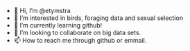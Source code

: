 - 👋 Hi, I’m @etymstra
- 👀 I’m interested in birds, foraging data and sexual selection
- 🌱 I’m currently learning github!
- 💞️ I’m looking to collaborate on big data sets.
- 📫 How to reach me through github or emmail.

<!---
etymstra/etymstra is a ✨ special ✨ repository because its `README.md` (this file) appears on your GitHub profile.
You can click the Preview link to take a look at your changes.
--->
